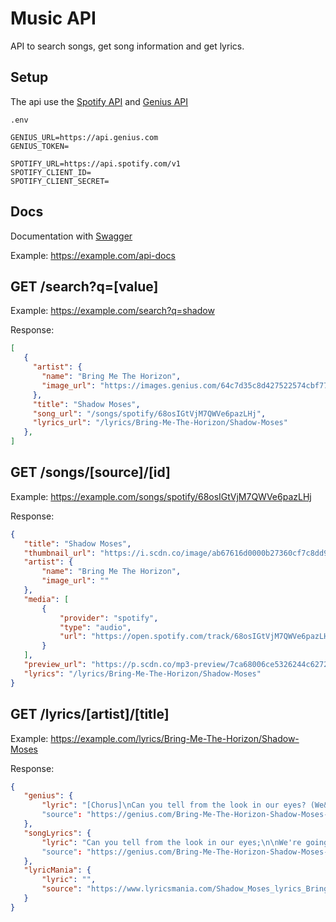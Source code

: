 # Music API
API to search songs, get song information and get lyrics.

## Setup
The api use the [Spotify API](https://www.spotify.com/) and [Genius API](https://genius.com/)

`.env`
```
GENIUS_URL=https://api.genius.com
GENIUS_TOKEN=

SPOTIFY_URL=https://api.spotify.com/v1
SPOTIFY_CLIENT_ID=
SPOTIFY_CLIENT_SECRET=
```

## Docs
Documentation with [Swagger](https://swagger.io/)

Example: https://example.com/api-docs

## GET /search?q=[value]

Example: https://example.com/search?q=shadow

Response:
 ```json
 [
    {
      "artist": {
        "name": "Bring Me The Horizon",
        "image_url": "https://images.genius.com/64c7d35c8d427522574cbf7773084ee3.1000x1000x1.jpg"
      },
      "title": "Shadow Moses",
      "song_url": "/songs/spotify/68osIGtVjM7QWVe6pazLHj",
      "lyrics_url": "/lyrics/Bring-Me-The-Horizon/Shadow-Moses"
    },
 ]
 ```
 
 ## GET /songs/[source]/[id]
 
 Example: https://example.com/songs/spotify/68osIGtVjM7QWVe6pazLHj
 
 Response:
 ```json
 {
    "title": "Shadow Moses",
    "thumbnail_url": "https://i.scdn.co/image/ab67616d0000b27360cf7c8dd93815ccd6cb4830",
    "artist": {
        "name": "Bring Me The Horizon",
        "image_url": ""
    },
    "media": [
        {
            "provider": "spotify",
            "type": "audio",
            "url": "https://open.spotify.com/track/68osIGtVjM7QWVe6pazLHj"
        }
    ],
    "preview_url": "https://p.scdn.co/mp3-preview/7ca68006ce5326244c627241d39e8469508ae4c5?cid=e71927db796d4b57a7387aba0ef786a8",
    "lyrics": "/lyrics/Bring-Me-The-Horizon/Shadow-Moses"
}
 ```
 
 ## GET /lyrics/[artist]/[title]
 
 Example: https://example.com/lyrics/Bring-Me-The-Horizon/Shadow-Moses
 
 Response:
 
 ```json
 {
    "genius": {
        "lyric": "[Chorus]\nCan you tell from the look in our eyes? (We&#x27;re going nowhere)We live our lives like we&#x27;re ready to die ..."
        "source": "https://genius.com/Bring-Me-The-Horizon-Shadow-Moses-lyrics"
    },
    "songLyrics": {
        "lyric": "Can you tell from the look in our eyes;\n\nWe're going nowhere.\n\nWe live our lives like we're ready to die ...";
        "source": "https://genius.com/Bring-Me-The-Horizon-Shadow-Moses-lyrics"
    },
    "lyricMania": {
        "lyric": "",
        "source": "https://www.lyricsmania.com/Shadow_Moses_lyrics_Bring_Me-The-Horizon.html"
    }
}
 ```
